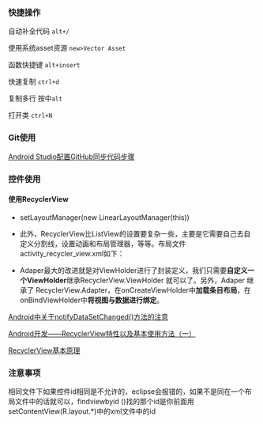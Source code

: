 ### 快捷操作

自动补全代码	`alt+/`

使用系统asset资源	`new>Vector Asset`

函数快捷键	`alt+insert`

快速复制	`ctrl+d`

复制多行	按中`alt`

打开类 	`ctrl+N`



### Git使用

[Android Studio配置GitHub同步代码步骤](https://blog.csdn.net/qq_46128318/article/details/111544246)



### 控件使用

#### 使用RecyclerView

+ setLayoutManager(new LinearLayoutManager(this))

+ 此外，RecyclerView比ListView的设置要复杂一些，主要是它需要自己去自定义分割线，设置动画和布局管理器，等等。布局文件activity_recycler_view.xml如下：

+ Adaper最大的改进就是对ViewHolder进行了封装定义，我们只需要**自定义一个ViewHolder**继承RecyclerView.ViewHolder 就可以了。另外，Adaper 继承了 RecyclerView.Adapter，在onCreateViewHolder中**加载条目布局**，在onBindViewHolder中**将视图与数据进行绑定**。

[Android中关于notifyDataSetChanged()方法的注意](https://blog.csdn.net/weixin_38420342/article/details/105291739)

[Android开发——RecyclerView特性以及基本使用方法（一）](https://blog.csdn.net/SEU_Calvin/article/details/53872276)

[RecyclerView基本原理](https://www.likecs.com/show-203999723.html)







### 注意事项

相同文件下如果控件id相同是不允许的，eclipse会报错的，如果不是同在一个布局文件中的话就可以，findviewbyid ()找的那个id是你前面用setContentView(R.layout.*)中的xml文件中的id

